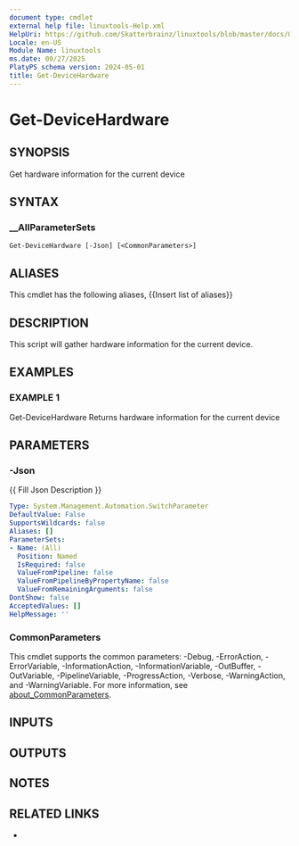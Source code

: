 ```yaml
---
document type: cmdlet
external help file: linuxtools-Help.xml
HelpUri: https://github.com/Skatterbrainz/linuxtools/blob/master/docs/Get-DeviceHardware.md
Locale: en-US
Module Name: linuxtools
ms.date: 09/27/2025
PlatyPS schema version: 2024-05-01
title: Get-DeviceHardware
---
```


# Get-DeviceHardware

## SYNOPSIS

Get hardware information for the current device

## SYNTAX

### __AllParameterSets

```
Get-DeviceHardware [-Json] [<CommonParameters>]
```

## ALIASES

This cmdlet has the following aliases,
  {{Insert list of aliases}}

## DESCRIPTION

This script will gather hardware information for the current device.

## EXAMPLES

### EXAMPLE 1

Get-DeviceHardware
Returns hardware information for the current device

## PARAMETERS

### -Json

{{ Fill Json Description }}

```yaml
Type: System.Management.Automation.SwitchParameter
DefaultValue: False
SupportsWildcards: false
Aliases: []
ParameterSets:
- Name: (All)
  Position: Named
  IsRequired: false
  ValueFromPipeline: false
  ValueFromPipelineByPropertyName: false
  ValueFromRemainingArguments: false
DontShow: false
AcceptedValues: []
HelpMessage: ''
```

### CommonParameters

This cmdlet supports the common parameters: -Debug, -ErrorAction, -ErrorVariable,
-InformationAction, -InformationVariable, -OutBuffer, -OutVariable, -PipelineVariable,
-ProgressAction, -Verbose, -WarningAction, and -WarningVariable. For more information, see
[about_CommonParameters](https://go.microsoft.com/fwlink/?LinkID=113216).

## INPUTS

## OUTPUTS

## NOTES

## RELATED LINKS

- [](https://github.com/Skatterbrainz/linuxtools/blob/master/docs/Get-DeviceHardware.md)
